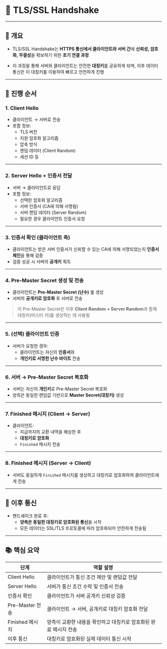 # 🔐 TLS/SSL Handshake

---

## 📌 개요

-  TLS/SSL Handshake는 **HTTPS 통신에서 클라이언트와 서버 간**에 **신뢰성, 암호화, 무결성**을 확보하기 위한 **초기 연결 과정**

- 이 과정을 통해 서버와 클라이언트는 안전한 **대칭키**를 공유하게 되며, 이후 데이터 통신은 이 대칭키를 이용하여 빠르고 안전하게 진행

---

## 🔄 진행 순서

### 1. Client Hello
- 클라이언트 → 서버로 전송
- 포함 정보:
  - TLS 버전
  - 지원 암호화 알고리즘
  - 압축 방식
  - 랜덤 데이터 (Client Random)
  - 세션 ID 등

---

### 2. Server Hello + 인증서 전달
- 서버 → 클라이언트로 응답
- 포함 정보:
  - 선택한 암호화 알고리즘
  - 서버 인증서 (CA에 의해 서명됨)
  - 서버 랜덤 데이터 (Server Random)
  - 필요한 경우 클라이언트 인증서 요청

---

### 3. 인증서 확인 (클라이언트 측)
- 클라이언트는 받은 서버 인증서가 신뢰할 수 있는 CA에 의해 서명되었는지 **인증서 체인**을 통해 검증
- 검증 성공 시 서버의 **공개키** 획득

---

### 4. Pre-Master Secret 생성 및 전송
- 클라이언트는 **Pre-Master Secret (난수)** 를 생성
- 서버의 **공개키로 암호화** 후 서버로 전송

> 이 Pre-Master Secret은 이후 **Client Random + Server Random**과 함께 대칭키(마스터 키)를 생성하는 데 사용됨

---

### 5. (선택) 클라이언트 인증
- 서버가 요청한 경우:
  - 클라이언트는 자신의 **인증서**와
  - **개인키로 서명한 난수 바이트** 전송

---

### 6. 서버 → Pre-Master Secret 복호화
- 서버는 자신의 **개인키**로 Pre-Master Secret 복호화
- 양측은 동일한 랜덤값 기반으로 **Master Secret(대칭키)** 생성

---

### 7. Finished 메시지 (Client → Server)
- 클라이언트:
  - 지금까지의 교환 내역을 해싱한 후
  - **대칭키로 암호화**
  - `Finished` 메시지 전송

---

### 8. Finished 메시지 (Server → Client)
- 서버도 동일하게 `Finished` 메시지를 생성하고 대칭키로 암호화하여 클라이언트에게 전송

---

## 🔐 이후 통신
- 핸드셰이크 완료 후:
  - **양측은 동일한 대칭키로 암호화된 통신**을 시작
  - 모든 데이터는 SSL/TLS 프로토콜에 따라 암호화되어 안전하게 전송됨

---

## 📚 핵심 요약

| 단계             | 역할 설명                                                           |
|------------------|----------------------------------------------------------------------|
| Client Hello     | 클라이언트가 통신 조건 제안 및 랜덤값 전달                          |
| Server Hello     | 서버가 통신 조건 수락 및 인증서 전송                                 |
| 인증서 확인      | 클라이언트가 서버 공개키 신뢰성 검증                                 |
| Pre-Master 전송  | 클라이언트 → 서버, 공개키로 대칭키 암호화 전달                      |
| Finished 메시지   | 양측이 교환한 내용을 확인하고 대칭키로 암호화된 완료 메시지 전송      |
| 이후 통신        | 대칭키로 암호화된 실제 데이터 통신 시작                             |

